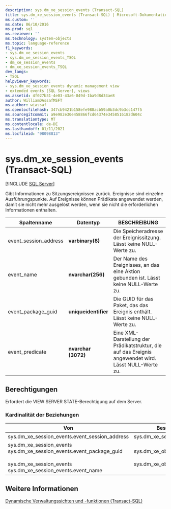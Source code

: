 ```yaml
---
description: sys.dm_xe_session_events (Transact-SQL)
title: sys.dm_xe_session_events (Transact-SQL) | Microsoft-Dokumentation
ms.custom: ''
ms.date: 06/10/2016
ms.prod: sql
ms.reviewer: ''
ms.technology: system-objects
ms.topic: language-reference
f1_keywords:
- sys.dm_xe_session_events
- sys.dm_xe_session_events_TSQL
- dm_xe_session_events
- dm_xe_session_events_TSQL
dev_langs:
- TSQL
helpviewer_keywords:
- sys.dm_xe_session_events dynamic management view
- extended events [SQL Server], views
ms.assetid: 4f027b31-4e03-43a6-849d-1ba9d8d34ae8
author: WilliamDAssafMSFT
ms.author: wiassaf
ms.openlocfilehash: 347cb9421b158efe988acb59a0b3dc9b3cc147f5
ms.sourcegitcommit: a9e982e30e458866fcd64374e3458516182d604c
ms.translationtype: MT
ms.contentlocale: de-DE
ms.lasthandoff: 01/11/2021
ms.locfileid: "98098813"
---
```

# <a name="sysdm_xe_session_events-transact-sql"></a>sys.dm_xe_session_events (Transact-SQL)
[!INCLUDE [SQL Server](../../includes/applies-to-version/sqlserver.md)]

  Gibt Informationen zu Sitzungsereignissen zurück. Ereignisse sind einzelne Ausführungspunkte. Auf Ereignisse können Prädikate angewendet werden, damit sie nicht mehr ausgelöst werden, wenn sie nicht die erforderlichen Informationen enthalten.  
   
|Spaltenname|Datentyp|BESCHREIBUNG|  
|-----------------|---------------|-----------------|  
|event_session_address|**varbinary(8)**|Die Speicheradresse der Ereignissitzung. Lässt keine NULL-Werte zu.|  
|event_name|**nvarchar(256)**|Der Name des Ereignisses, an das eine Aktion gebunden ist. Lässt keine NULL-Werte zu.|  
|event_package_guid|**uniqueidentifier**|Die GUID für das Paket, das das Ereignis enthält. Lässt keine NULL-Werte zu.|  
|event_predicate|**nvarchar (3072)**|Eine XML-Darstellung der Prädikatstruktur, die auf das Ereignis angewendet wird. Lässt NULL-Werte zu.|  
  
## <a name="permissions"></a>Berechtigungen  
 Erfordert die VIEW SERVER STATE-Berechtigung auf dem Server.  
  
### <a name="relationship-cardinalities"></a>Kardinalität der Beziehungen  
  
|Von|Beschreibung|Relationship|  
|----------|--------|------------------|  
|sys.dm_xe_session_events.event_session_address|sys.dm_xe_sessions.address|n:1|  
|sys.dm_xe_session_events sys.dm_xe_session_events.event_package_guid<br /><br /> sys.dm_xe_session_events sys.dm_xe_session_events.event_name|sys.dm_xe_objects.name,<br /><br /> sys.dm_xe_objects.package_guid|n:1|  
  
## <a name="see-also"></a>Weitere Informationen  
 [Dynamische Verwaltungssichten und -funktionen &#40;Transact-SQL&#41;](~/relational-databases/system-dynamic-management-views/system-dynamic-management-views.md)  
  
  


